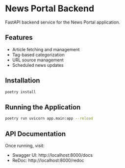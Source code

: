# News Portal Backend

FastAPI backend service for the News Portal application.

## Features
- Article fetching and management
- Tag-based categorization
- URL source management
- Scheduled news updates

## Installation
```bash
poetry install
```

## Running the Application
```bash
poetry run uvicorn app.main:app --reload
```

## API Documentation
Once running, visit:
- Swagger UI: http://localhost:8000/docs
- ReDoc: http://localhost:8000/redoc
